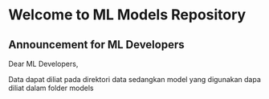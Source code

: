 # Welcome to ML Models Repository

## Announcement for ML Developers

Dear ML Developers,

Data dapat diliat pada direktori data sedangkan model yang digunakan dapa diliat dalam folder models
